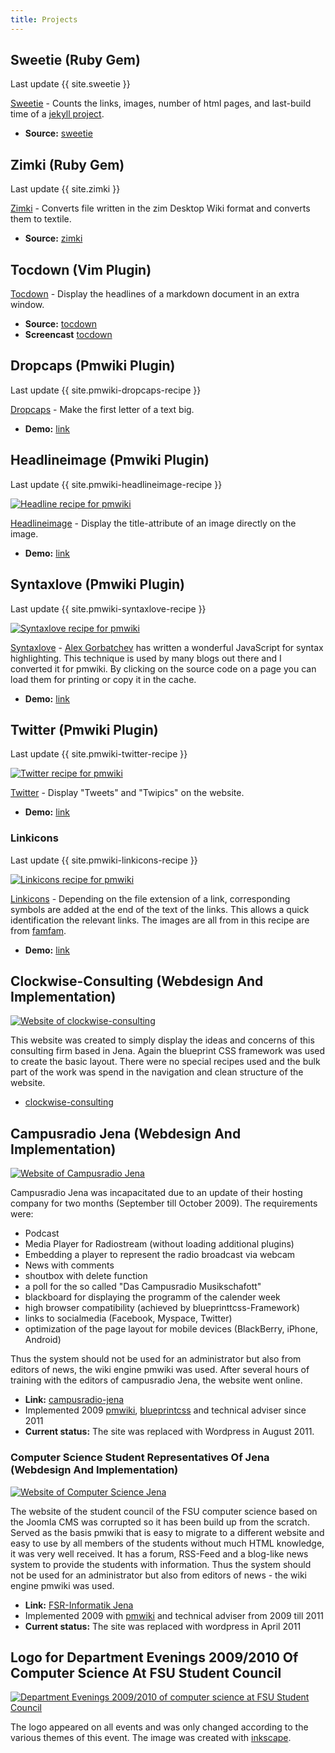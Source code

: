 ```yaml
---
title: Projects
---
```


## Sweetie (Ruby Gem)

<section class="lastupdate">
  Last update {{ site.sweetie }}
</section>

<div class="clearfix"></div>

[Sweetie](https://rubygems.org/gems/sweetie) - Counts the links, images, number of html pages, and last-build time of a [jekyll project](http://jekyllrb.com).

- **Source:** [sweetie](https://github.com/wikimatze/sweetie)


## Zimki (Ruby Gem)

<section class="lastupdate">
  Last update {{ site.zimki }}
</section>

<div class="clearfix"></div>

[Zimki](https://rubygems.org/gems/zimki) - Converts file written in the zim Desktop Wiki format and converts them to textile.

- **Source:** [zimki](https://github.com/wikimatze/zimki)


## Tocdown (Vim Plugin)

[Tocdown](http://www.vim.org/scripts/script.php?script_id=3856) - Display the headlines of a markdown document in an extra window.

- **Source:** [tocdown](https://github.com/wikimatze/tocdown)
- **Screencast** [tocdown](http://www.screenr.com/zvos)


## Dropcaps (Pmwiki Plugin)

<section class="lastupdate">
  Last update {{ site.pmwiki-dropcaps-recipe }}
</section>

<div class="clearfix"></div>

[Dropcaps](http://www.pmwiki.org/wiki/Cookbook/Dropcaps) - Make the first letter of a text big.

- **Demo:** [link](http://pmwiki.wikimatze.de/pmwiki-2.2.5/pmwiki.php?n=Main.DropCaps)


## Headlineimage (Pmwiki Plugin)

<section class="lastupdate">
  Last update {{ site.pmwiki-headlineimage-recipe }}
</section>

<div class="clearfix"></div>

<a href="http://farm8.staticflickr.com/7213/7284689512_f855d570b6.jpg" title="Headline recipe for pmwiki" class="fancybox"><img src="http://farm8.staticflickr.com/7213/7284689512_f855d570b6_n.jpg" class="center" alt="Headline recipe for pmwiki"/></a>

[Headlineimage](http://www.pmwiki.org/wiki/Cookbook/HeadlineImage) - Display the title-attribute of an image directly on the image.

- **Demo:** [link](http://pmwiki.wikimatze.de/pmwiki-2.2.5/pmwiki.php?n=Main.Headlineimage)


## Syntaxlove (Pmwiki Plugin)

<section class="lastupdate">
  Last update {{ site.pmwiki-syntaxlove-recipe }}
</section>

<div class="clearfix"></div>

<a href="http://farm9.staticflickr.com/8005/7284689280_87ac2f7271_b.jpg" title="Syntaxlove recipe for pmwiki" class="fancybox"><img src="http://farm9.staticflickr.com/8005/7284689280_87ac2f7271_z.jpg" class="center" alt="Syntaxlove recipe for pmwiki"/></a>

[Syntaxlove](http://www.pmwiki.org/wiki/Cookbook/Syntaxlove) - [Alex Gorbatchev](http://alexgorbatchev.com/SyntaxHighlighter) has written a wonderful JavaScript for syntax highlighting. This technique is used by many blogs out there and I converted it for pmwiki. By clicking on the source code on a page you can load them for printing or copy it in the cache.

- **Demo:** [link](http://pmwiki.wikimatze.de/pmwiki-2.2.5/pmwiki.php?n=Main.Syntaxlove)


## Twitter (Pmwiki Plugin)

<section class="lastupdate">
  Last update {{ site.pmwiki-twitter-recipe }}
</section>

<div class="clearfix"></div>

<a href="http://farm9.staticflickr.com/8162/7284689208_f21d51eb35_b.jpg" title="Twitter recipe for pmwiki" class="fancybox"><img src="http://farm9.staticflickr.com/8162/7284689208_f21d51eb35_z.jpg" class="center" alt="Twitter recipe for pmwiki"/></a>

[Twitter](http://www.pmwiki.org/wiki/Cookbook/Twitter) - Display "Tweets" and "Twipics" on the
website.

- **Demo:** [link](http://pmwiki.wikimatze.de/pmwiki-2.2.5/pmwiki.php?n=Main.Twitter)


### Linkicons

<section class="lastupdate">
  Last update {{ site.pmwiki-linkicons-recipe }}
</section>

<div class="clearfix"></div>

<a href="http://farm9.staticflickr.com/8011/7284599918_342e65a2bd.jpg" title="Linkicons recipe for pmwiki" class="fancybox"><img src="http://farm9.staticflickr.com/8011/7284599918_342e65a2bd.jpg" class="center" alt="Linkicons recipe for pmwiki"/></a>

[Linkicons](http://www.pmwiki.org/wiki/Cookbook/LinkIcons) - Depending on the file extension of a
link, corresponding symbols are added at the end of the text of the links.  This allows a quick
identification the relevant links. The images are all from in this recipe are from
[famfam](http://www.famfamfam.com).

- **Demo:** [link](http://pmwiki.wikimatze.de/pmwiki-2.2.5/pmwiki.php?n=Main.Linkicons)


## Clockwise-Consulting (Webdesign And Implementation)

<a href="http://farm8.staticflickr.com/7240/7284690144_abb5849b80_b.jpg" title="Website of clockwise-consulting" class="fancybox"><img src="http://farm8.staticflickr.com/7240/7284690144_abb5849b80_z.jpg" class="center" alt="Website of clockwise-consulting"/></a>

This website was created to simply display the ideas and concerns of this consulting firm based in
Jena. Again the blueprint CSS framework was used to create the basic layout. There were no special
recipes used and the bulk part of the work was spend in the navigation and clean structure of the
website.

- [clockwise-consulting](http://www.clockwise-consulting.de)


## Campusradio Jena (Webdesign And Implementation)

<a href="http://farm9.staticflickr.com/8166/7284688770_746fe6c8ab_b.jpg" title="Website of Campusradio Jena" class="fancybox"><img src="http://farm9.staticflickr.com/8166/7284688770_746fe6c8ab_z.jpg" class="center" alt="Website of Campusradio Jena"/></a>

Campusradio Jena was incapacitated due to an update of their hosting company for two months (September till October 2009). The requirements were:


- Podcast
- Media Player for Radiostream (without loading additional plugins)
- Embedding a player to represent the radio broadcast via webcam
- News with comments
- shoutbox with delete function
- a poll for the so called "Das Campusradio Musikschafott"
- blackboard for displaying the programm of the calender week
- high browser compatibility (achieved by blueprinttcss-Framework)
- links to socialmedia (Facebook, Myspace, Twitter)
- optimization of the page layout for mobile devices (BlackBerry, iPhone, Android)


Thus the system should not be used for an administrator but also from editors of news, the wiki engine pmwiki was used.
After several hours of training with the editors of campusradio Jena, the website went online.


- **Link:** [campusradio-jena](http://www.campusradio-jena.de)
- Implemented 2009 [pmwiki](http://www.pmwiki.org), [blueprintcss](http://blueprintcss.org) and technical adviser since
  2011
- **Current status:** The site was replaced with Wordpress in August 2011.


### Computer Science Student Representatives Of Jena (Webdesign And Implementation)

<a href="http://farm8.staticflickr.com/7104/7284689428_2157086f0e_b.jpg" title="Website of Computer Science Jena" class="fancybox"><img src="http://farm8.staticflickr.com/7104/7284689428_2157086f0e_z.jpg" class="center" alt="Website of Computer Science Jena"/></a>

The website of the student council of the FSU computer science based on the Joomla CMS was corrupted so it has been
build up from the scratch.  Served as the basis pmwiki that is easy to migrate to a different website and easy to use by
all members of the students without much HTML knowledge, it was very well received. It has a forum, RSS-Feed and a
blog-like news system to provide the students with information. Thus the system should not be used for an administrator
but also from editors of news - the wiki engine pmwiki was used.

- **Link:** [FSR-Informatik Jena](http://users.minet.uni-jena.de/~fsrinfo)
- Implemented 2009 with [pmwiki](http://www.pmwiki.org) and technical adviser from 2009
  till 2011
- **Current status:** The site was replaced with wordpress in April 2011


## Logo for Department Evenings 2009/2010 Of Computer Science At FSU Student Council

<a href="http://farm9.staticflickr.com/8002/7284689342_e600775b9a_z.jpg" title="Department Evenings 2009/2010 of computer science at FSU Student Council" class="fancybox"><img src="http://farm9.staticflickr.com/8002/7284689342_e600775b9a_z.jpg" class="center" alt="Department Evenings 2009/2010 of computer science at FSU Student Council"/></a>

The logo appeared on all events and was only changed according to the various themes of this event. The image was
created with [inkscape](http://www.inkscape.org).

